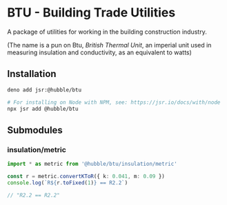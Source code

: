 # BTU - Building Trade Utilities

A package of utilities for working in the building construction industry.

(The name is a pun on Btu, _British Thermal Unit_, an imperial unit used in measuring insulation and conductivity, as an equivalent to watts)

## Installation

```sh
deno add jsr:@hubble/btu

# For installing on Node with NPM, see: https://jsr.io/docs/with/node
npx jsr add @hubble/btu
```

## Submodules

### insulation/metric

```ts
import * as metric from '@hubble/btu/insulation/metric'

const r = metric.convertKToR({ k: 0.041, m: 0.09 })
console.log(`R${r.toFixed(1)} == R2.2`)

// "R2.2 == R2.2"
```